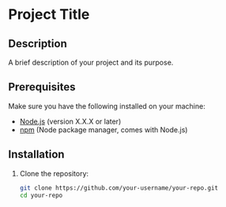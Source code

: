 # Project Title

## Description
A brief description of your project and its purpose.

## Prerequisites
Make sure you have the following installed on your machine:

- [Node.js](https://nodejs.org/) (version X.X.X or later)
- [npm](https://www.npmjs.com/) (Node package manager, comes with Node.js)

## Installation

1. Clone the repository:
   ```bash
   git clone https://github.com/your-username/your-repo.git
   cd your-repo
